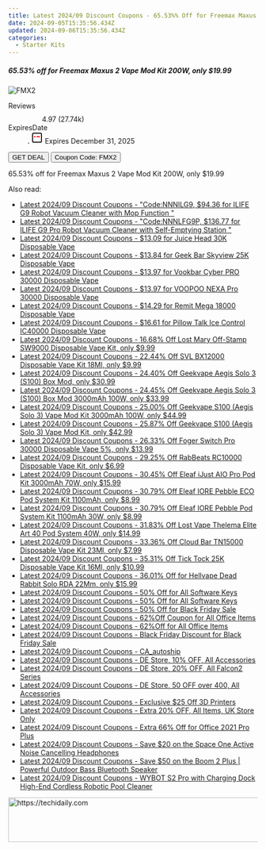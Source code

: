 ```yaml
---
title: Latest 2024/09 Discount Coupons - 65.53%% Off for Freemax Maxus 2 Vape Mod Kit 200W, only $19.99
date: 2024-09-05T15:35:56.434Z
updated: 2024-09-06T15:35:56.434Z
categories:
  - Starter Kits
---
```



<div class="max-w-4xl mx-auto grid grid-cols-1 lg:max-w-5xl lg:gap-x-20 lg:grid-cols-2">
  <div class="relative p-3 col-start-1 row-start-1 flex flex-col-reverse rounded-lg bg-gradient-to-t from-black/75 via-black/0 sm:bg-none sm:row-start-2 sm:p-0 lg:row-start-1">
    <h5 class="mt-1 text-lg font-semibold text-white sm:text-slate-900 md:text-2xl dark:sm:text-white">65.53% off for Freemax Maxus 2 Vape Mod Kit 200W, only $19.99</h5>
  </div>
  
  <div class="col-start-1 col-end-3 row-start-1 grid gap-4 sm:mb-6 sm:grid-cols-4 lg:col-start-2 lg:row-span-6 lg:row-end-6 lg:mb-0 lg:gap-6">
      <img src="https://static.shareasale.com/image/90958/deal/FreemaxMaxus2VapeModKit200W.png" onClick="javascript:window.open(decodeURIComponent('https%3A%2F%2Fwww.shareasale.com%2Fu.cfm%3Fd%3D979342%26m%3D90958%26u%3D4338022'), '_blank');void(0);" alt="FMX2" class="h-60 w-full rounded-lg object-cover sm:col-span-2 sm:h-52 lg:col-span-full" loading="lazy" />
    
  </div>
  <dl class="row-start-2 mt-4 flex items-center text-xs font-medium sm:row-start-3 sm:mt-1 md:mt-2.5 lg:row-start-2">
    <dt class="sr-only">Reviews</dt>
    <dd class="flex items-center text-indigo-600 dark:text-indigo-400">
      <svg width="24" height="24" fill="none" aria-hidden="true" class="mr-1 stroke-current dark:stroke-indigo-500">
        <path d="m12 5 2 5h5l-4 4 2.103 5L12 16l-5.103 3L9 14l-4-4h5l2-5Z" stroke-width="2" stroke-linecap="round" stroke-linejoin="round" />
      </svg>
      <span>4.97 <span class="font-normal text-slate-400">(27.74k)</span></span>
    </dd>
    <dt class="sr-only">ExpiresDate</dt>
    <dd class="flex items-center">
      <svg width="2" height="2" aria-hidden="true" fill="currentColor" class="mx-3 text-slate-300">
        <circle cx="1" cy="1" r="1" />
      </svg>
      <svg width="24" height="24" viewBox="0 0 24 24" fill="none" stroke="currentColor" stroke-width="2">
        <rect x="3" y="3" width="18" height="18" rx="2" fill="#fff" />
        <path d="M6 10L18 10" stroke="red" stroke-width="2" fill="none" />
        <path d="M10 6L10 18" stroke="#fff" stroke-width="2" fill="none" />
      </svg>
      Expires December 31, 2025    </dd>
  </dl>
  <div class="col-start-1 row-start-3 mt-4 self-center sm:col-start-2 sm:row-span-2 sm:row-start-2 sm:mt-0 lg:col-start-1 lg:row-start-3 lg:row-end-4 lg:mt-6">
    <button type="button" onClick="javascript:window.open(decodeURIComponent('https%3A%2F%2Fwww.shareasale.com%2Fu.cfm%3Fd%3D979342%26m%3D90958%26u%3D4338022'), '_blank');void(0);" class="rounded-lg bg-red-600 px-3 py-2 text-sm font-medium leading-6 text-white">GET DEAL</button>
    <button type="button" onClick="javascript:window.open(decodeURIComponent('https%3A%2F%2Fwww.shareasale.com%2Fu.cfm%3Fd%3D979342%26m%3D90958%26u%3D4338022'), '_blank');void(0);" class="border-dashed border-2 border-indigo-600 bg-green-100 text-sm leading-6 font-medium py-2 px-3 rounded-lg">Coupon Code: FMX2</button>
  </div>
  <p class="col-start-1 mt-4 text-sm leading-6 sm:col-span-2 lg:col-span-1 lg:row-start-4 lg:mt-6 dark:text-slate-400">
    65.53% off for Freemax Maxus 2 Vape Mod Kit 200W, only $19.99 
  </p>
</div>
<span class="atpl-alsoreadstyle">Also read:</span>
<div><ul>
<li><a href="https://coupons.techidaily.com/coupon-1229044-share-38812-sale/"><u>Latest 2024/09 Discount Coupons - "Code:NNNILG9, $94.36 for ILIFE G9 Robot Vacuum Cleaner with Mop Function "</u></a></li>
<li><a href="https://coupons.techidaily.com/coupon-1229047-share-38812-sale/"><u>Latest 2024/09 Discount Coupons - "Code:NNNLFG9P, $136.77 for ILIFE G9 Pro Robot Vacuum Cleaner with Self-Emptying Station "</u></a></li>
<li><a href="https://coupons.techidaily.com/coupon-1229475-share-59344-sale/"><u>Latest 2024/09 Discount Coupons - $13.09 for Juice Head 30K Disposable Vape</u></a></li>
<li><a href="https://coupons.techidaily.com/coupon-1228765-share-59344-sale/"><u>Latest 2024/09 Discount Coupons - $13.84 for Geek Bar Skyview 25K Disposable Vape</u></a></li>
<li><a href="https://coupons.techidaily.com/coupon-1229476-share-59344-sale/"><u>Latest 2024/09 Discount Coupons - $13.97 for Vookbar Cyber PRO 30000 Disposable Vape</u></a></li>
<li><a href="https://coupons.techidaily.com/coupon-1229477-share-59344-sale/"><u>Latest 2024/09 Discount Coupons - $13.97 for VOOPOO NEXA Pro 30000 Disposable Vape</u></a></li>
<li><a href="https://coupons.techidaily.com/coupon-1229474-share-59344-sale/"><u>Latest 2024/09 Discount Coupons - $14.29 for Remit Mega 18000 Disposable Vape</u></a></li>
<li><a href="https://coupons.techidaily.com/coupon-1229473-share-59344-sale/"><u>Latest 2024/09 Discount Coupons - $16.61 for Pillow Talk Ice Control IC40000 Disposable Vape</u></a></li>
<li><a href="https://coupons.techidaily.com/coupon-1086968-share-90958-sale/"><u>Latest 2024/09 Discount Coupons - 16.68% Off Lost Mary Off-Stamp SW9000 Disposable Vape Kit, only $9.99</u></a></li>
<li><a href="https://coupons.techidaily.com/coupon-1092283-share-90958-sale/"><u>Latest 2024/09 Discount Coupons - 22.44% Off SVL BX12000 Disposable Vape Kit 18Ml, only $9.99</u></a></li>
<li><a href="https://coupons.techidaily.com/coupon-1229339-share-90958-sale/"><u>Latest 2024/09 Discount Coupons - 24.40% Off Geekvape Aegis Solo 3 (S100) Box Mod, only $30.99</u></a></li>
<li><a href="https://coupons.techidaily.com/coupon-1229328-share-90958-sale/"><u>Latest 2024/09 Discount Coupons - 24.45% Off Geekvape Aegis Solo 3 (S100) Box Mod 3000mAh 100W, only $33.99</u></a></li>
<li><a href="https://coupons.techidaily.com/coupon-1229329-share-90958-sale/"><u>Latest 2024/09 Discount Coupons - 25.00% Off Geekvape S100 (Aegis Solo 3) Vape Mod Kit 3000mAh 100W, only $44.99</u></a></li>
<li><a href="https://coupons.techidaily.com/coupon-1229342-share-90958-sale/"><u>Latest 2024/09 Discount Coupons - 25.87% Off Geekvape S100 (Aegis Solo 3) Vape Mod Kit, only $42.99</u></a></li>
<li><a href="https://coupons.techidaily.com/coupon-1228778-share-90958-sale/"><u>Latest 2024/09 Discount Coupons - 26.33% Off Foger Switch Pro 30000 Disposable Vape 5%, only $13.99</u></a></li>
<li><a href="https://coupons.techidaily.com/coupon-1064927-share-90958-sale/"><u>Latest 2024/09 Discount Coupons - 29.25% Off RabBeats RC10000 Disposable Vape Kit, only $6.99</u></a></li>
<li><a href="https://coupons.techidaily.com/coupon-1055783-share-90958-sale/"><u>Latest 2024/09 Discount Coupons - 30.45% Off Eleaf iJust AIO Pro Pod Kit 3000mAh 70W, only $15.99</u></a></li>
<li><a href="https://coupons.techidaily.com/coupon-1228773-share-90958-sale/"><u>Latest 2024/09 Discount Coupons - 30.79% Off Eleaf IORE Pebble ECO Pod System Kit 1100mAh, only $8.99</u></a></li>
<li><a href="https://coupons.techidaily.com/coupon-1228772-share-90958-sale/"><u>Latest 2024/09 Discount Coupons - 30.79% Off Eleaf IORE Pebble Pod System Kit 1100mAh 30W, only $8.99</u></a></li>
<li><a href="https://coupons.techidaily.com/coupon-1113755-share-90958-sale/"><u>Latest 2024/09 Discount Coupons - 31.83% Off Lost Vape Thelema Elite Art 40 Pod System 40W, only $14.99</u></a></li>
<li><a href="https://coupons.techidaily.com/coupon-1103109-share-90958-sale/"><u>Latest 2024/09 Discount Coupons - 33.36% Off Cloud Bar TN15000 Disposable Vape Kit 23Ml, only $7.99</u></a></li>
<li><a href="https://coupons.techidaily.com/coupon-1106529-share-90958-sale/"><u>Latest 2024/09 Discount Coupons - 35.31% Off Tick Tock 25K Disposable Vape Kit 16Ml, only $10.99</u></a></li>
<li><a href="https://coupons.techidaily.com/coupon-988889-share-90958-sale/"><u>Latest 2024/09 Discount Coupons - 36.01% Off for Hellvape Dead Rabbit Solo RDA 22Mm, only $15.99</u></a></li>
<li><a href="https://coupons.techidaily.com/coupon-1020802-share-102236-sale/"><u>Latest 2024/09 Discount Coupons - 50% Off for All Software Keys</u></a></li>
<li><a href="https://coupons.techidaily.com/coupon-988301-share-102236-sale/"><u>Latest 2024/09 Discount Coupons - 50% Off for All Software Keys</u></a></li>
<li><a href="https://coupons.techidaily.com/coupon-1068109-share-102236-sale/"><u>Latest 2024/09 Discount Coupons - 50% Off for Black Friday Sale</u></a></li>
<li><a href="https://coupons.techidaily.com/coupon-1020803-share-102236-sale/"><u>Latest 2024/09 Discount Coupons - 62%Off Coupon for All Office Items</u></a></li>
<li><a href="https://coupons.techidaily.com/coupon-988304-share-102236-sale/"><u>Latest 2024/09 Discount Coupons - 62%Off for All Office Items</u></a></li>
<li><a href="https://coupons.techidaily.com/coupon-1068110-share-102236-sale/"><u>Latest 2024/09 Discount Coupons - Black Friday Discount for Black Friday Sale</u></a></li>
<li><a href="https://coupons.techidaily.com/coupon-1229459-share-92020-sale/"><u>Latest 2024/09 Discount Coupons - CA_autoship</u></a></li>
<li><a href="https://coupons.techidaily.com/coupon-1228563-share-150021-sale/"><u>Latest 2024/09 Discount Coupons - DE Store, 10% OFF, All Accessories</u></a></li>
<li><a href="https://coupons.techidaily.com/coupon-1228571-share-150021-sale/"><u>Latest 2024/09 Discount Coupons - DE Store, 20% OFF, All Falcon2 Series</u></a></li>
<li><a href="https://coupons.techidaily.com/coupon-1228564-share-150021-sale/"><u>Latest 2024/09 Discount Coupons - DE Store, 50 OFF over 400, All Accessories</u></a></li>
<li><a href="https://coupons.techidaily.com/coupon-1228965-share-144807-sale/"><u>Latest 2024/09 Discount Coupons - Exclusive $25 Off 3D Printers</u></a></li>
<li><a href="https://coupons.techidaily.com/coupon-1228754-share-150021-sale/"><u>Latest 2024/09 Discount Coupons - Extra 20% OFF, All Items, UK Store Only</u></a></li>
<li><a href="https://coupons.techidaily.com/coupon-1020807-share-102236-sale/"><u>Latest 2024/09 Discount Coupons - Extra 66% Off for Office 2021 Pro Plus</u></a></li>
<li><a href="https://coupons.techidaily.com/coupon-1228576-share-126653-sale/"><u>Latest 2024/09 Discount Coupons - Save $20 on the Space One Active Noise Cancelling Headphones</u></a></li>
<li><a href="https://coupons.techidaily.com/coupon-1228577-share-126653-sale/"><u>Latest 2024/09 Discount Coupons - Save $50 on the Boom 2 Plus | Powerful Outdoor Bass Bluetooth Speaker</u></a></li>
<li><a href="https://coupons.techidaily.com/coupon-1229457-share-153311-sale/"><u>Latest 2024/09 Discount Coupons - WYBOT S2 Pro with Charging Dock High-End Cordless Robotic Pool Cleaner</u></a></li>
</ul></div>

<ins class="adsbygoogle"
      style="display:block"
      data-ad-client="ca-pub-7571918770474297"
      data-ad-slot="8358498916"
      data-ad-format="auto"
      data-full-width-responsive="true"></ins>
<!-- affiliate ads begin -->
<a href="https://unicoeye.pxf.io/c/5597632/2134495/18498" target="_top" id="2134495">
  <img src="//a.impactradius-go.com/display-ad/18498-2134495" border="0" alt="https://techidaily.com" width="728" height="90"/>
</a>
<img height="0" width="0" src="https://unicoeye.pxf.io/i/5597632/2134495/18498" style="position:absolute;visibility:hidden;" border="0" />
<!-- affiliate ads end -->